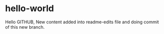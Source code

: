# hello-world

Hello GITHUB,
New content added into readme-edits file and doing commit of this new branch.
